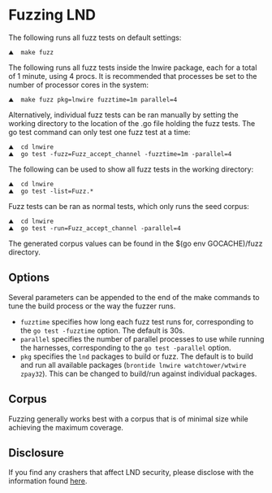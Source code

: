 # Fuzzing LND #

The following runs all fuzz tests on default settings:
```shell
⛰  make fuzz
```
The following runs all fuzz tests inside the lnwire package, each for a total of 1 minute, using 4 procs. 
It is recommended that processes be set to the number of processor cores in the system:
```shell
⛰  make fuzz pkg=lnwire fuzztime=1m parallel=4
```
Alternatively, individual fuzz tests can be ran manually by setting the working directory to the location of the .go file holding the fuzz tests.
The go test command can only test one fuzz test at a time:
```shell
⛰  cd lnwire
⛰  go test -fuzz=Fuzz_accept_channel -fuzztime=1m -parallel=4
```
The following can be used to show all fuzz tests in the working directory:
```shell
⛰  cd lnwire
⛰  go test -list=Fuzz.*
```

Fuzz tests can be ran as normal tests, which only runs the seed corpus:
```shell
⛰  cd lnwire
⛰  go test -run=Fuzz_accept_channel -parallel=4
```
The generated corpus values can be found in the $(go env GOCACHE)/fuzz directory.
## Options ##
Several parameters can be appended to the end of the make commands to tune the build process or the way the fuzzer runs.
- `fuzztime` specifies how long each fuzz test runs for, corresponding to the `go test -fuzztime` option. The default is 30s.
- `parallel` specifies the number of parallel processes to use while running the harnesses, corresponding to the `go test -parallel` option.
- `pkg` specifies the `lnd` packages to build or fuzz. The default is to build and run all available packages (`brontide lnwire watchtower/wtwire zpay32`). This can be changed to build/run against individual packages.

## Corpus ##
Fuzzing generally works best with a corpus that is of minimal size while achieving the maximum coverage.

## Disclosure ##
If you find any crashers that affect LND security, please disclose with the information found [here](https://github.com/lightningnetwork/lnd/#security).
